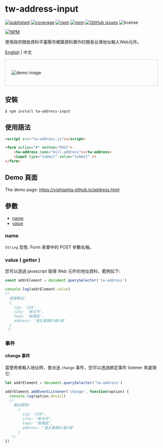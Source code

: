 # tw-address-input

[![published][wc-image]][wc-url]
[![coverage][coverage-image]][coverage-url]
[![npm](https://img.shields.io/npm/v/tw-address-input.svg?style=flat-square)](https://www.npmjs.com/package/tw-address-input)
[![npm](https://img.shields.io/npm/dm/tw-address-input.svg?style=flat-square)](https://www.npmjs.com/package/tw-address-input)
[![GitHub issues](https://img.shields.io/github/issues/yishiashia/tw-address-input.svg?style=flat-square)](https://github.com/yishiashia/tw-address-input/issues)
![license](https://img.shields.io/npm/l/tw-address-input.svg?style=flat-square)

[![NPM](https://nodei.co/npm/tw-address-input.png?mini=true)](https://www.npmjs.com/package/tw-address-input)

使用政府開放資料平臺縣市鄉鎮資料實作的簡易台灣地址輸入Web元件。

[English](https://github.com/yishiashia/tw-address-input#readme) | 中文

<div style="border: 1px solid #CCC; padding: 20px;">

![demo image](https://yishiashia.github.io/img/demo/tw-address.gif)

</div>

## 安裝

    $ npm install tw-address-input

## 使用語法

```html
<script src="tw-address.js"></script>

<form action="#" method="POST">
    <tw-address name="bill-address"></tw-address>
    <input type="submit" value="submit" />
</form>
```

## Demo 頁面
The demo page: https://yishiashia.github.io/address.html

## 參數

 - [name](#name)
 - [value](#value)

### name
`String` 型態. Form 表單中的 POST 參數名稱。

### value ( getter )
您可以透過 javascript 取得 Web 元件的地址資料，範例如下:

```js
const addrElement = document.querySelector('tw-address')

console.log(addrElement.value)
/*
  將會輸出:
  {
    zip: '220',
    city: '新北市',
    town: '板橋區',
    address: '漢生東路83巷1號'
  }
 */

```


### 事件

#### change 事件
當使用者輸入地址時，會派送 `change` 事件，您可以透過綁定事件 listener 來處理它:

```js
let addrElement = document.querySelector('tw-address')

addrElement.addEventListener('change', function(option) {
  console.log(option.detail)
  /*
    輸出範例:
      {
        zip: "220",
        city: "新北市",
        town: "板橋區",
        address: "漢生東路83巷1號"
      }
   */
})
```

[wc-image]: https://img.shields.io/badge/webcomponents.org-published-blue.svg?style=flat-square
[wc-url]: https://www.webcomponents.org/element/tw-address-input

[coverage-image]: https://img.shields.io/endpoint?style=flat-square&url=https%3A%2F%2Fgist.githubusercontent.com%2Fyishiashia%2Fdee60aefdce58a7559baeb7c5deb3a8b%2Fraw%2Ftw-address-input__heads_master.json
[coverage-url]: https://gist.githubusercontent.com/yishiashia/dee60aefdce58a7559baeb7c5deb3a8b/raw/tw-address-input__heads_master.json

[js-image]: https://img.shields.io/badge/ES-6%2B-ff69b4.svg?style=flat-square
[js-url]: https://www.ecma-international.org/ecma-262/6.0/

[ts-image]: https://img.shields.io/badge/TypeScript-^4.7.4-blue?style=flat-square
[ts-url]: https://www.typescriptlang.org/
